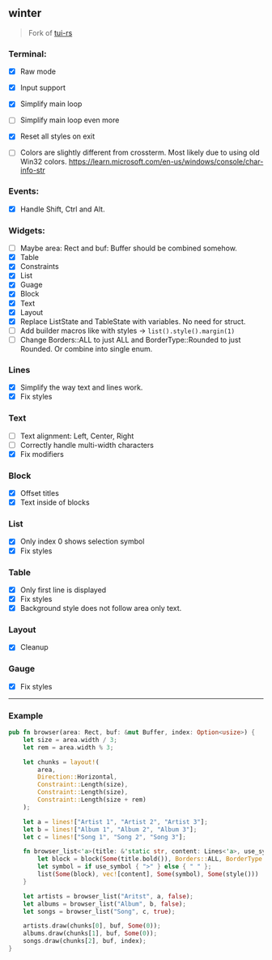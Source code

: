 ## winter
> Fork of [tui-rs](https://github.com/fdehau/tui-rs)

### Terminal:
- [x] Raw mode
- [x] Input support
- [x] Simplify main loop
- [ ] Simplify main loop even more
- [x] Reset all styles on exit
- [ ] Colors are slightly different from crossterm. Most likely due to using old Win32 colors. https://learn.microsoft.com/en-us/windows/console/char-info-str


### Events:
- [x] Handle Shift, Ctrl and Alt.

### Widgets:
- [ ] Maybe area: Rect and buf: Buffer should be combined somehow.
- [x] Table
- [x] Constraints
- [x] List
- [x] Guage
- [x] Block
- [x] Text
- [x] Layout
- [x] Replace ListState and TableState with variables. No need for struct.
- [ ] Add builder macros like with styles -> `list().style().margin(1)`
- [ ] Change Borders::ALL to just ALL and BorderType::Rounded to just Rounded. Or combine into single enum.

### Lines
- [x] Simplify the way text and lines work.
- [x] Fix styles

### Text
- [ ] Text alignment: Left, Center, Right
- [ ] Correctly handle multi-width characters
- [x] Fix modifiers

### Block
- [x] Offset titles
- [x] Text inside of blocks

### List
- [x] Only index 0 shows selection symbol
- [x] Fix styles

### Table
- [x] Only first line is displayed
- [x] Fix styles
- [x] Background style does not follow area only text.

### Layout
- [x] Cleanup

### Gauge
- [x] Fix styles

----

### Example

```rs
pub fn browser(area: Rect, buf: &mut Buffer, index: Option<usize>) {
    let size = area.width / 3;
    let rem = area.width % 3;

    let chunks = layout!(
        area,
        Direction::Horizontal,
        Constraint::Length(size),
        Constraint::Length(size),
        Constraint::Length(size + rem)
    );

    let a = lines!["Artist 1", "Artist 2", "Artist 3"];
    let b = lines!["Album 1", "Album 2", "Album 3"];
    let c = lines!["Song 1", "Song 2", "Song 3"];

    fn browser_list<'a>(title: &'static str, content: Lines<'a>, use_symbol: bool) -> List<'a> {
        let block = block(Some(title.bold()), Borders::ALL, BorderType::Rounded).margin(1);
        let symbol = if use_symbol { ">" } else { " " };
        list(Some(block), vec![content], Some(symbol), Some(style()))
    }

    let artists = browser_list("Aritst", a, false);
    let albums = browser_list("Album", b, false);
    let songs = browser_list("Song", c, true);

    artists.draw(chunks[0], buf, Some(0));
    albums.draw(chunks[1], buf, Some(0));
    songs.draw(chunks[2], buf, index);
}
```
